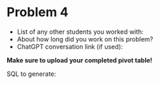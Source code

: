 # Problem 4
- List of any other students you worked with:
- About how long did you work on this problem?
- ChatGPT conversation link (if used):


**Make sure to upload your completed pivot table!**

SQL to generate:
```sql



```
